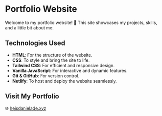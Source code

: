 # Portfolio Website
Welcome to my portfolio website! 🌟 This site showcases my projects, skills, and a little bit about me.

## Technologies Used

- **HTML**: For the structure of the website.  
- **CSS**: To style and bring the site to life.  
- **Tailwind CSS**: For efficient and responsive design.  
- **Vanilla JavaScript**: For interactive and dynamic features.  
- **Git & GitHub**: For version control.  
- **Netlify**: To host and deploy the website seamlessly.  

## Visit My Portfolio  

🌐 [heisdanielade.xyz](https://heisdanielade.xyz)
